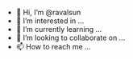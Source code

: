 - 👋 Hi, I’m @ravalsun
- 👀 I’m interested in ...
- 🌱 I’m currently learning ...
- 💞️ I’m looking to collaborate on ...
- 📫 How to reach me ...

<!---
ravalsun/ravalsun is a ✨ special ✨ repository because its `README.md` (this file) appears on your GitHub profile.
You can click the Preview link to take a look at your changes.
--->
